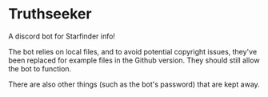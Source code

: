 # Truthseeker
A discord bot for Starfinder info!

The bot relies on local files, and to avoid potential copyright issues, they've been replaced for example files in the Github version. They should still allow the bot to function.

There are also other things (such as the bot's password) that are kept away.
